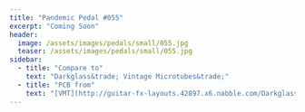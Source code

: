 ```yaml
---
title: "Pandemic Pedal #055"
excerpt: "Coming Soon"
header:
  image: /assets/images/pedals/small/055.jpg
  teaser: /assets/images/pedals/small/055.jpg
sidebar:
  - title: "Compare to"
    text: "Darkglass&trade; Vintage Microtubes&trade;"
  - title: "PCB from"
    text: "[VMT](http://guitar-fx-layouts.42897.x6.nabble.com/Darkglass-VMT-td16443i40.html)"
---
```


